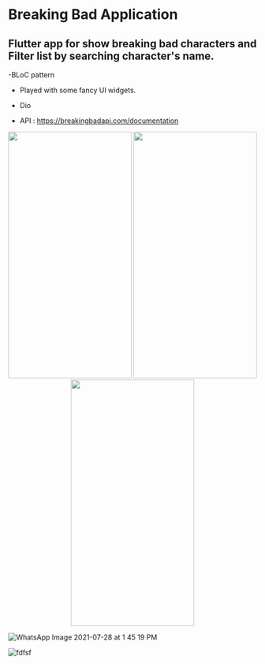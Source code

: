 # Breaking Bad Application
## Flutter app for show breaking bad characters and Filter list by searching character's name.

-BLoC pattern 
- Played with some fancy UI widgets.
- Dio


- API : https://breakingbadapi.com/documentation


<p align="center">
  <img width="250" height="500" src="https://user-images.githubusercontent.com/38296077/126984656-315e6b82-5dd2-42f8-9146-d4e37cbf4e38.jpeg">        <img width="250" height="500" src="https://user-images.githubusercontent.com/38296077/126984677-644fabb8-76ea-48a9-a6eb-d5901bcb85cb.jpeg">      <img width="250" height="500" src="WhatsApp Image 2021-07-28 at 1 45 19 PM](https://user-images.githubusercontent.com/38296077/127317109-839c6d62-1227-4850-8615-a12809449d1f.jpeg">       
  </p>














![WhatsApp Image 2021-07-28 at 1 45 19 PM](https://user-images.githubusercontent.com/38296077/127317109-839c6d62-1227-4850-8615-a12809449d1f.jpeg)







![fdfsf](https://user-images.githubusercontent.com/38296077/126984994-64da4f86-ea59-4df7-98dc-14df0822ae41.jpeg)




